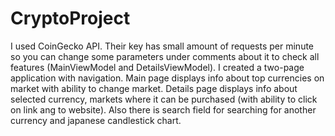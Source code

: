# CryptoProject
I used CoinGecko API. Their key has small amount of requests per minute so you can change some parameters under comments about it to check all features (MainViewModel and DetailsViewModel).
I created a two-page application with navigation.
Main page displays info about top currencies on market with ability to change market.
Details page displays info about selected currency, markets where it can be purchased (with ability to click on link ang to website). Also there is search field for searching for another currency and japanese candlestick chart.